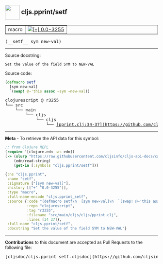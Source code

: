 ## <img width="48px" valign="middle" src="http://i.imgur.com/Hi20huC.png"> cljs.pprint/setf

 <table border="1">
<tr>

<td>macro</td>
<td><a href="https://github.com/cljsinfo/cljs-api-docs/tree/0.0-3255"><img valign="middle" alt="[+] 0.0-3255" src="https://img.shields.io/badge/+-0.0--3255-lightgrey.svg"></a> </td>
</tr>
</table>

 <samp>
(__setf__ sym new-val)<br>
</samp>

---




Source docstring:

```
Set the value of the field SYM to NEW-VAL
```

Source code:

```clj
(defmacro setf
  [sym new-val]
  `(swap! @~'this assoc ~sym ~new-val))
```

 <pre>
clojurescript @ r3255
└── src
    └── main
        └── cljs
            └── cljs
                └── <ins>[pprint.clj:34-37](https://github.com/clojure/clojurescript/blob/r3255/src/main/cljs/cljs/pprint.clj#L34-L37)</ins>
</pre>


---

__Meta__ - To retrieve the API data for this symbol:

```clj
;; from Clojure REPL
(require '[clojure.edn :as edn])
(-> (slurp "https://raw.githubusercontent.com/cljsinfo/cljs-api-docs/catalog/cljs-api.edn")
    (edn/read-string)
    (get-in [:symbols "cljs.pprint/setf"]))
```

```clj
{:ns "cljs.pprint",
 :name "setf",
 :signature ["[sym new-val]"],
 :history [["+" "0.0-3255"]],
 :type "macro",
 :full-name-encode "cljs.pprint_setf",
 :source {:code "(defmacro setf\n  [sym new-val]\n  `(swap! @~'this assoc ~sym ~new-val))",
          :repo "clojurescript",
          :tag "r3255",
          :filename "src/main/cljs/cljs/pprint.clj",
          :lines [34 37]},
 :full-name "cljs.pprint/setf",
 :docstring "Set the value of the field SYM to NEW-VAL"}

```

---

__Contributions__ to this document are accepted as Pull Requests to the following file:

 <pre>
[cljsdoc/cljs.pprint_setf.cljsdoc](https://github.com/cljsinfo/cljs-api-docs/blob/master/cljsdoc/cljs.pprint_setf.cljsdoc)
</pre>

